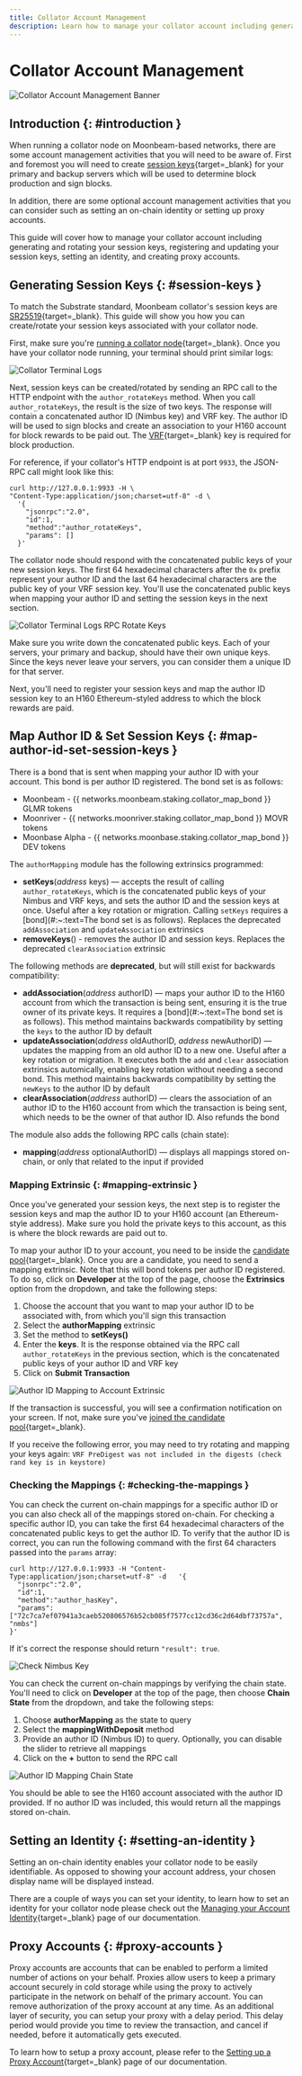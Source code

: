 ```yaml
---
title: Collator Account Management
description: Learn how to manage your collator account including generating session keys, mapping author IDs, setting an identity, and creating proxy accounts.
---
```


# Collator Account Management

![Collator Account Management Banner](/images/node-operators/networks/collators/account-management/account-management-banner.png)

## Introduction {: #introduction } 

When running a collator node on Moonbeam-based networks, there are some account management activities that you will need to be aware of. First and foremost you will need to create [session keys](https://wiki.polkadot.network/docs/learn-keys#session-keys){target=_blank} for your primary and backup servers which will be used to determine block production and sign blocks.

In addition, there are some optional account management activities that you can consider such as setting an on-chain identity or setting up proxy accounts.

This guide will cover how to manage your collator account including generating and rotating your session keys, registering and updating your session keys, setting an identity, and creating proxy accounts.

## Generating Session Keys {: #session-keys } 

To match the Substrate standard, Moonbeam collator's session keys are [SR25519](https://wiki.polkadot.network/docs/learn-keys#what-is-sr25519-and-where-did-it-come-from){target=_blank}. This guide will show you how you can create/rotate your session keys associated with your collator node.

First, make sure you're [running a collator node](/node-operators/networks/run-a-node/overview/){target=_blank}. Once you have your collator node running, your terminal should print similar logs:

![Collator Terminal Logs](/images/node-operators/networks/collators/account-management/account-1.png)

Next, session keys can be created/rotated by sending an RPC call to the HTTP endpoint with the `author_rotateKeys` method. When you call `author_rotateKeys`, the result is the size of two keys. The response will contain a concatenated author ID (Nimbus key) and VRF key. The author ID will be used to sign blocks and create an association to your H160 account for block rewards to be paid out. The [VRF](https://wiki.polkadot.network/docs/learn-randomness#vrf){target=_blank} key is required for block production.

For reference, if your collator's HTTP endpoint is at port `9933`, the JSON-RPC call might look like this:

```
curl http://127.0.0.1:9933 -H \
"Content-Type:application/json;charset=utf-8" -d \
  '{
    "jsonrpc":"2.0",
    "id":1,
    "method":"author_rotateKeys",
    "params": []
  }'
```

The collator node should respond with the concatenated public keys of your new session keys. The first 64 hexadecimal characters after the `0x` prefix represent your author ID and the last 64 hexadecimal characters are the public key of your VRF session key. You'll use the concatenated public keys when mapping your author ID and setting the session keys in the next section.

![Collator Terminal Logs RPC Rotate Keys](/images/node-operators/networks/collators/account-management/account-2.png)

Make sure you write down the concatenated public keys. Each of your servers, your primary and backup, should have their own unique keys. Since the keys never leave your servers, you can consider them a unique ID for that server.

Next, you'll need to register your session keys and map the author ID session key to an H160 Ethereum-styled address to which the block rewards are paid.

## Map Author ID & Set Session Keys {: #map-author-id-set-session-keys } 

There is a bond that is sent when mapping your author ID with your account. This bond is per author ID registered. The bond set is as follows:

 - Moonbeam -  {{ networks.moonbeam.staking.collator_map_bond }} GLMR tokens
 - Moonriver - {{ networks.moonriver.staking.collator_map_bond }} MOVR tokens
 - Moonbase Alpha - {{ networks.moonbase.staking.collator_map_bond }} DEV tokens 

The `authorMapping` module has the following extrinsics programmed:

 - **setKeys**(*address* keys) — accepts the result of calling `author_rotateKeys`, which is the concatenated public keys of your Nimbus and VRF keys, and sets the author ID and the session keys at once. Useful after a key rotation or migration. Calling `setKeys` requires a [bond](#:~:text=The bond set is as follows). Replaces the deprecated `addAssociation` and `updateAssociation` extrinsics
- **removeKeys**() - removes the author ID and session keys. Replaces the deprecated `clearAssociation` extrinsic

The following methods are **deprecated**, but will still exist for backwards compatibility:

 - **addAssociation**(*address* authorID) — maps your author ID to the H160 account from which the transaction is being sent, ensuring it is the true owner of its private keys. It requires a [bond](#:~:text=The bond set is as follows). This method maintains backwards compatibility by setting the `keys` to the author ID by default
 - **updateAssociation**(*address* oldAuthorID, *address* newAuthorID) —  updates the mapping from an old author ID to a new one. Useful after a key rotation or migration. It executes both the `add` and `clear` association extrinsics automically, enabling key rotation without needing a second bond. This method maintains backwards compatibility by setting the `newKeys` to the author ID by default
 - **clearAssociation**(*address* authorID) — clears the association of an author ID to the H160 account from which the transaction is being sent, which needs to be the owner of that author ID. Also refunds the bond

The module also adds the following RPC calls (chain state):

- **mapping**(*address* optionalAuthorID) — displays all mappings stored on-chain, or only that related to the input if provided

### Mapping Extrinsic {: #mapping-extrinsic } 

Once you've generated your session keys, the next step is to register the session keys and map the author ID to your H160 account (an Ethereum-style address). Make sure you hold the private keys to this account, as this is where the block rewards are paid out to.

To map your author ID to your account, you need to be inside the [candidate pool](/node-operators/networks/collators/activities/#become-a-candidate){target=_blank}. Once you are a candidate, you need to send a mapping extrinsic. Note that this will bond tokens per author ID registered. To do so, click on **Developer** at the top of the page, choose the **Extrinsics** option from the dropdown, and take the following steps:

 1. Choose the account that you want to map your author ID to be associated with, from which you'll sign this transaction
 2. Select the **authorMapping** extrinsic
 3. Set the method to **setKeys()**
 4. Enter the **keys**. It is the response obtained via the RPC call `author_rotateKeys` in the previous section, which is the concatenated public keys of your author ID and VRF key
 5. Click on **Submit Transaction**

![Author ID Mapping to Account Extrinsic](/images/node-operators/networks/collators/account-management/account-3.png)

If the transaction is successful, you will see a confirmation notification on your screen. If not, make sure you've [joined the candidate pool](/node-operators/networks/collators/activities/#become-a-candidate){target=_blank}.

If you receive the following error, you may need to try rotating and mapping your keys again: `VRF PreDigest was not included in the digests (check rand key is in keystore)`

### Checking the Mappings {: #checking-the-mappings } 

You can check the current on-chain mappings for a specific author ID or you can also check all of the mappings stored on-chain. For checking a specific author ID, you can take the first 64 hexadecimal characters of the concatenated public keys to get the author ID. To verify that the author ID is correct, you can run the following command with the first 64 characters passed into the `params` array:

```
curl http://127.0.0.1:9933 -H "Content-Type:application/json;charset=utf-8" -d   '{
  "jsonrpc":"2.0",
  "id":1,
  "method":"author_hasKey",
  "params": ["72c7ca7ef07941a3caeb520806576b52cb085f7577cc12cd36c2d64dbf73757a", "nmbs"]
}'
```

If it's correct the response should return `"result": true`.

![Check Nimbus Key](/images/node-operators/networks/collators/account-management/account-4.png)

You can check the current on-chain mappings by verifying the chain state. You'll need to click on **Developer** at the top of the page, then choose **Chain State** from the dropdown, and take the following steps:

 1. Choose **authorMapping** as the state to query
 2. Select the **mappingWithDeposit** method
 3. Provide an author ID (Nimbus ID) to query. Optionally, you can disable the slider to retrieve all mappings 
 4. Click on the **+** button to send the RPC call

![Author ID Mapping Chain State](/images/node-operators/networks/collators/account-management/account-5.png)

You should be able to see the H160 account associated with the author ID provided. If no author ID was included, this would return all the mappings stored on-chain.

## Setting an Identity {: #setting-an-identity }

Setting an on-chain identity enables your collator node to be easily identifiable. As opposed to showing your account address, your chosen display name will be displayed instead. 

There are a couple of ways you can set your identity, to learn how to set an identity for your collator node please check out the [Managing your Account Identity](/tokens/manage/identity/){target=_blank} page of our documentation.

## Proxy Accounts {: #proxy-accounts }

Proxy accounts are accounts that can be enabled to perform a limited number of actions on your behalf. Proxies allow users to keep a primary account securely in cold storage while using the proxy to actively participate in the network on behalf of the primary account. You can remove authorization of the proxy account at any time. As an additional layer of security, you can setup your proxy with a delay period. This delay period would provide you time to review the transaction, and cancel if needed, before it automatically gets executed. 

To learn how to setup a proxy account, please refer to the [Setting up a Proxy Account](/tokens/manage/proxy-accounts/){target=_blank} page of our documentation.
